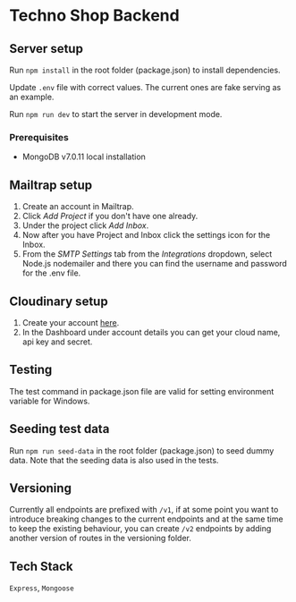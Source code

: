 # Techno Shop Backend

## Server setup

Run `npm install` in the root folder (package.json) to install dependencies.

Update `.env` file with correct values. The current ones are fake serving as an example.

Run `npm run dev` to start the server in development mode.

### Prerequisites

- MongoDB v7.0.11 local installation

## Mailtrap setup

1. Create an account in Mailtrap.
2. Click _Add Project_ if you don't have one already.
3. Under the project click _Add Inbox_.
4. Now after you have Project and Inbox click the settings icon for the Inbox.
5. From the _SMTP Settings_ tab from the _Integrations_ dropdown, select Node.js nodemailer and there you can find the username and password for the .env file.

## Cloudinary setup

1. Create your account [here](https://cloudinary.com/).
2. In the Dashboard under account details you can get your cloud name, api key and secret.

## Testing

The test command in package.json file are valid for setting environment variable for Windows.

## Seeding test data

Run `npm run seed-data` in the root folder (package.json) to seed dummy data. Note that the seeding data is also used in the tests.

## Versioning

Currently all endpoints are prefixed with `/v1`, if at some point you want to introduce breaking changes to the current endpoints and at the same time to keep the existing behaviour, you can create `/v2` endpoints by adding another version of routes in the versioning folder.

## Tech Stack

`Express`, `Mongoose`
